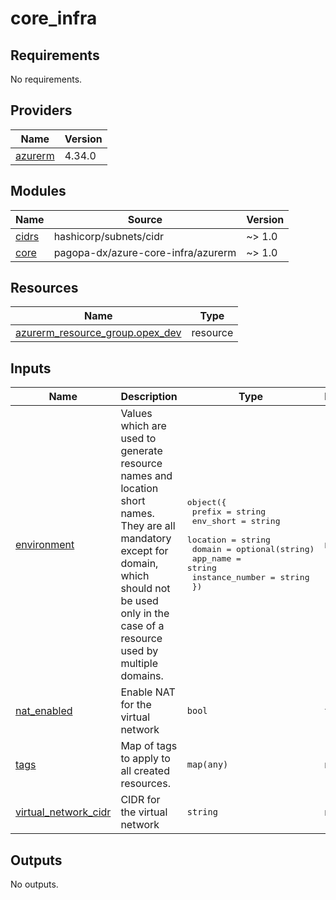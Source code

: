 # core_infra

<!-- BEGIN_TF_DOCS -->
## Requirements

No requirements.

## Providers

| Name | Version |
|------|---------|
| <a name="provider_azurerm"></a> [azurerm](#provider\_azurerm) | 4.34.0 |

## Modules

| Name | Source | Version |
|------|--------|---------|
| <a name="module_cidrs"></a> [cidrs](#module\_cidrs) | hashicorp/subnets/cidr | ~> 1.0 |
| <a name="module_core"></a> [core](#module\_core) | pagopa-dx/azure-core-infra/azurerm | ~> 1.0 |

## Resources

| Name | Type |
|------|------|
| [azurerm_resource_group.opex_dev](https://registry.terraform.io/providers/hashicorp/azurerm/latest/docs/resources/resource_group) | resource |

## Inputs

| Name | Description | Type | Default | Required |
|------|-------------|------|---------|:--------:|
| <a name="input_environment"></a> [environment](#input\_environment) | Values which are used to generate resource names and location short names. They are all mandatory except for domain, which should not be used only in the case of a resource used by multiple domains. | <pre>object({<br/>    prefix          = string<br/>    env_short       = string<br/>    location        = string<br/>    domain          = optional(string)<br/>    app_name        = string<br/>    instance_number = string<br/>  })</pre> | n/a | yes |
| <a name="input_nat_enabled"></a> [nat\_enabled](#input\_nat\_enabled) | Enable NAT for the virtual network | `bool` | `true` | no |
| <a name="input_tags"></a> [tags](#input\_tags) | Map of tags to apply to all created resources. | `map(any)` | n/a | yes |
| <a name="input_virtual_network_cidr"></a> [virtual\_network\_cidr](#input\_virtual\_network\_cidr) | CIDR for the virtual network | `string` | n/a | yes |

## Outputs

No outputs.
<!-- END_TF_DOCS -->
